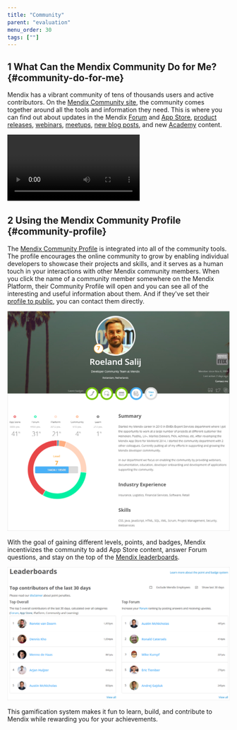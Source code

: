 ```yaml
---
title: "Community"
parent: "evaluation"
menu_order: 30
tags: [""]
---
```


## 1 What Can the Mendix Community Do for Me? {#community-do-for-me}

Mendix has a vibrant community of tens of thousands users and active contributors. On the [Mendix Community site](http://developers.mendix.com), the community comes together around all the tools and information they need. This is where you can find out about updates in the Mendix [Forum](http://forum.mendixcloud.com) and [App Store](http://appstore.home.mendix.com), [product releases](https://www.mendix.com/releases/), [webinars](http://learn.mendix.com/link/webinar), [meetups](https://www.meetup.com/Mendix-Netherlands), [new blog posts](https://developers.mendix.com/spotlight/), and new [Academy](http://learn.mendix.com) content.

<video controls  src="attachments/community-page-scroll.mp4">VIDEO</video>

## 2 Using the Mendix Community Profile  {#community-profile}

The [Mendix Community Profile](https://developer.mendixcloud.com/link/community) is integrated into all of the community tools. The profile encourages the online community to grow by enabling individual developers to showcase their projects and skills, and it serves as a human touch in your interactions with other Mendix community members. When you click the name of a community member somewhere on the Mendix Platform, their Community Profile will open and you can see all of the interesting and useful information about them. And if they've set their [profile to public](https://docs.mendix.com/community/tools/how-to-set-up-your-profile), you can contact them directly.

![](attachments/community-profile.png)

With the goal of gaining different levels, points, and badges, Mendix incentivizes the community to add App Store content, answer Forum questions, and stay on the top of the [Mendix leaderboards](https://developer.mendixcloud.com/link/leaderboards).

![](attachments/leaderboards.png)

This gamification system makes it fun to learn, build, and contribute to Mendix while rewarding you for your achievements.
